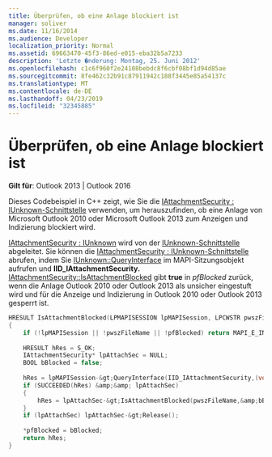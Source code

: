 ```yaml
---
title: Überprüfen, ob eine Anlage blockiert ist
manager: soliver
ms.date: 11/16/2014
ms.audience: Developer
localization_priority: Normal
ms.assetid: 69663470-45f3-86ed-e015-eba32b5a7233
description: 'Letzte �nderung: Montag, 25. Juni 2012'
ms.openlocfilehash: c1c6f960f2e24108bebdc8f6cbf08bf1d94d85ae
ms.sourcegitcommit: 8fe462c32b91c87911942c188f3445e85a54137c
ms.translationtype: MT
ms.contentlocale: de-DE
ms.lasthandoff: 04/23/2019
ms.locfileid: "32345885"
---
```

# <a name="verify-an-attachment-is-blocked"></a>Überprüfen, ob eine Anlage blockiert ist

**Gilt für**: Outlook 2013 | Outlook 2016 
  
Dieses Codebeispiel in C++ zeigt, wie Sie die [IAttachmentSecurity : IUnknown-Schnittstelle](iattachmentsecurityiunknown.md) verwenden, um herauszufinden, ob eine Anlage von Microsoft Outlook 2010 oder Microsoft Outlook 2013 zum Anzeigen und Indizierung blockiert wird. 
  
[IAttachmentSecurity : IUnknown](iattachmentsecurityiunknown.md) wird von der [IUnknown-Schnittstelle](https://msdn.microsoft.com/library/ms680509%28VS.85%29.aspx) abgeleitet. Sie können die [IAttachmentSecurity : IUnknown-Schnittstelle](iattachmentsecurityiunknown.md) abrufen, indem Sie [IUnknown::QueryInterface](https://msdn.microsoft.com/library/ms682521%28v=VS.85%29.aspx) im MAPI-Sitzungsobjekt aufrufen und **IID_IAttachmentSecurity.** [IAttachmentSecurity::IsAttachmentBlocked](iattachmentsecurity-isattachmentblocked.md) gibt **true** in _pfBlocked_ zurück, wenn die Anlage Outlook 2010 oder Outlook 2013 als unsicher eingestuft wird und für die Anzeige und Indizierung in Outlook 2010 oder Outlook 2013 gesperrt ist. 
  
```cpp
HRESULT IsAttachmentBlocked(LPMAPISESSION lpMAPISession, LPCWSTR pwszFileName, BOOL* pfBlocked) 
{ 
    if (!lpMAPISession || !pwszFileName || !pfBlocked) return MAPI_E_INVALID_PARAMETER; 
 
    HRESULT hRes = S_OK; 
    IAttachmentSecurity* lpAttachSec = NULL; 
    BOOL bBlocked = false; 
 
    hRes = lpMAPISession-&gt;QueryInterface(IID_IAttachmentSecurity,(void**)&amp;lpAttachSec); 
    if (SUCCEEDED(hRes) &amp;&amp; lpAttachSec) 
    { 
        hRes = lpAttachSec-&gt;IsAttachmentBlocked(pwszFileName,&amp;bBlocked); 
    } 
    if (lpAttachSec) lpAttachSec-&gt;Release(); 
 
    *pfBlocked = bBlocked; 
    return hRes; 
}

```


